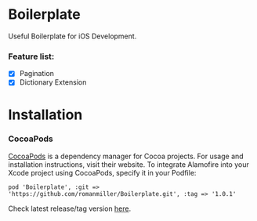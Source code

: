 # Boilerplate
Useful Boilerplate for iOS Development.
### Feature list:
- [x] Pagination
- [x] Dictionary Extension

# Installation

### CocoaPods
[CocoaPods](https://cocoapods.org/) is a dependency manager for Cocoa projects. For usage and installation instructions, visit their website. To integrate Alamofire into your Xcode project using CocoaPods, specify it in your Podfile:

```pod 'Boilerplate', :git => 'https://github.com/romanmiller/Boilerplate.git', :tag => '1.0.1'```

Check latest release/tag version [here](https://github.com/romanmiller/Boilerplate/releases).
